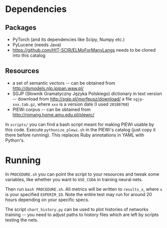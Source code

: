 # Dependencies

## Packages

* PyTorch (and its dependencies like Scipy, Numpy etc.)
* PyLucene (needs Java)
* https://github.com/HIT-SCIR/ELMoForManyLangs needs to be cloned into this catalog

## Resources

* a set of semantic vectors -- can be obtained from http://dsmodels.nlp.ipipan.waw.pl/
* SGJP (Słownik Gramatyczny Języka Polskiego) dictionary in text version -- download from http://sgjp.pl/morfeusz/download/ a file `sgjp-xxx.tab.gz`, where `xxx` is a version date (I used `20180708`)
* PlEWi corpus -- can be obtained from http://romang.home.amu.edu.pl/plewic/

In `scripts/` you can find a bash script meant for making PlEWi usable by this code. Execute `pythonize_plewi.sh` in the PlEWi's catalog (just copy it there before running). This replaces Ruby annotations in YAML with Python's.

# Running

In `PROCEDURE.sh` you can point the script to your resources and tweak some variables, like whether you want to `USE_CUDA` in training neural nets.

Then run `bash PROCEDURE.sh`. All metrics will be written to `results_x`, where `x` is your specified `EXPERIM_ID`. Note the entire test may run for around 20 hours depending on your specific specs.

The script `chart_history.py` can be used to plot histories of networks training -- you need to adjust paths to history files which are left by scripts testing the nets.
